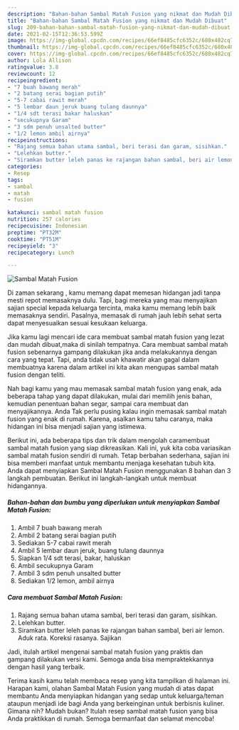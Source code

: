 ```yaml
---
description: "Bahan-bahan Sambal Matah Fusion yang nikmat dan Mudah Dibuat"
title: "Bahan-bahan Sambal Matah Fusion yang nikmat dan Mudah Dibuat"
slug: 209-bahan-bahan-sambal-matah-fusion-yang-nikmat-dan-mudah-dibuat
date: 2021-02-15T12:36:53.599Z
image: https://img-global.cpcdn.com/recipes/66ef8485cfc6352c/680x482cq70/sambal-matah-fusion-foto-resep-utama.jpg
thumbnail: https://img-global.cpcdn.com/recipes/66ef8485cfc6352c/680x482cq70/sambal-matah-fusion-foto-resep-utama.jpg
cover: https://img-global.cpcdn.com/recipes/66ef8485cfc6352c/680x482cq70/sambal-matah-fusion-foto-resep-utama.jpg
author: Lola Allison
ratingvalue: 3.8
reviewcount: 12
recipeingredient:
- "7 buah bawang merah"
- "2 batang serai bagian putih"
- "5-7 cabai rawit merah"
- "5 lembar daun jeruk buang tulang daunnya"
- "1/4 sdt terasi bakar haluskan"
- "secukupnya Garam"
- "3 sdm penuh unsalted butter"
- "1/2 lemon ambil airnya"
recipeinstructions:
- "Rajang semua bahan utama sambal, beri terasi dan garam, sisihkan."
- "Lelehkan butter."
- "Siramkan butter leleh panas ke rajangan bahan sambal, beri air lemon. Aduk rata. Koreksi rasanya. Sajikan"
categories:
- Resep
tags:
- sambal
- matah
- fusion

katakunci: sambal matah fusion 
nutrition: 257 calories
recipecuisine: Indonesian
preptime: "PT32M"
cooktime: "PT51M"
recipeyield: "3"
recipecategory: Lunch

---
```



![Sambal Matah Fusion](https://img-global.cpcdn.com/recipes/66ef8485cfc6352c/680x482cq70/sambal-matah-fusion-foto-resep-utama.jpg)

Di zaman  sekarang , kamu memang dapat memesan hidangan jadi tanpa mesti repot memasaknya dulu. Tapi, bagi mereka yang mau menyajikan sajian special kepada keluarga tercinta, maka kamu memang lebih baik memasaknya sendiri. Pasalnya, memasak di rumah jauh lebih sehat serta dapat menyesuaikan sesuai kesukaan keluarga.

Jika kamu lagi mencari ide cara membuat sambal matah fusion yang lezat dan mudah dibuat,maka di sinilah tempatnya. Cara membuat sambal matah fusion  sebenarnya gampang dilakukan jika anda melakukannya dengan cara yang tepat. Tapi, anda tidak usah khawatir akan gagal dalam membuatnya 
karena dalam artikel ini kita akan mengupas sambal matah fusion dengan teliti.  



Nah bagi kamu yang mau memasak sambal matah fusion yang enak, ada beberapa tahap yang dapat dilakukan, mulai dari memilih jenis bahan, kemudian penentuan bahan segar, sampai cara membuat dan menyajikannya. Anda Tak perlu pusing kalau ingin memasak sambal matah fusion yang enak di rumah. Karena, asalkan kamu  tahu caranya, maka hidangan ini bisa menjadi sajian yang istimewa.

Berikut ini, ada beberapa tips dan trik dalam mengolah caramembuat sambal matah fusion yang siap dikreasikan. Kali ini, yuk kita coba variasikan sambal matah fusion sendiri di rumah. Tetap berbahan sederhana, sajian ini bisa memberi manfaat untuk membantu menjaga kesehatan tubuh kita. Anda dapat menyiapkan Sambal Matah Fusion menggunakan 8 bahan dan 3 langkah pembuatan. Berikut ini langkah-langkah untuk membuat hidangannya.

<!--inarticleads1-->

##### Bahan-bahan dan bumbu yang diperlukan untuk menyiapkan Sambal Matah Fusion:

1. Ambil 7 buah bawang merah
1. Ambil 2 batang serai bagian putih
1. Sediakan 5-7 cabai rawit merah
1. Ambil 5 lembar daun jeruk, buang tulang daunnya
1. Siapkan 1/4 sdt terasi, bakar, haluskan
1. Ambil secukupnya Garam
1. Ambil 3 sdm penuh unsalted butter
1. Sediakan 1/2 lemon, ambil airnya




<!--inarticleads2-->

##### Cara membuat Sambal Matah Fusion:

1. Rajang semua bahan utama sambal, beri terasi dan garam, sisihkan.
1. Lelehkan butter.
1. Siramkan butter leleh panas ke rajangan bahan sambal, beri air lemon. Aduk rata. Koreksi rasanya. Sajikan




Jadi, itulah artikel mengenai  sambal matah fusion  yang praktis dan gampang dilakukan versi kami. Semoga anda bisa mempraktekkannya dengan hasil yang terbaik. 

Terima kasih kamu telah membaca resep yang kita tampilkan di halaman ini. Harapan kami, olahan  Sambal Matah Fusion yang mudah di atas dapat membantu Anda menyiapkan hidangan yang sedap untuk keluarga/teman ataupun menjadi ide bagi Anda yang berkeinginan untuk berbisnis kuliner. Gimana nih? Mudah bukan? Itulah resep sambal matah fusion yang bisa Anda praktikkan di rumah. Semoga bermanfaat dan selamat mencoba!

